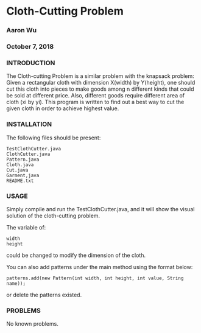 # Cloth-Cutting Problem
### Aaron Wu ###
### October 7, 2018 ###

### INTRODUCTION ###

The Cloth-cutting Problem is a similar problem with the knapsack problem: Given a rectangular cloth with dimension X(width) by Y(height), one should cut this cloth into pieces to make goods among n different kinds that could be sold at different price. Also, different goods require different area of cloth (xi by yi). This program is written to find out a best way to cut the given cloth in order to achieve highest value.

### INSTALLATION ###

The following files should be present:
	
	TestClothCutter.java
	ClothCutter.java
	Pattern.java
	Cloth.java
	Cut.java
	Garment,java
	README.txt
	

### USAGE ###

Simply compile and run the TestClothCutter.java, and it will show the visual solution of the cloth-cutting problem.

The variable of:
```
width
height
```
could be changed to modify the dimension of the cloth.

You can also add patterns under the main method using the format below:
	
`patterns.add(new Pattern(int width, int height, int value, String name));`

or delete the patterns existed.

### PROBLEMS ###

No known problems.
